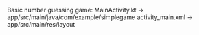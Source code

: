 Basic number guessing game:
MainActivity.kt -> app/src/main/java/com/example/simplegame
activity_main.xml -> app/src/main/res/layout
